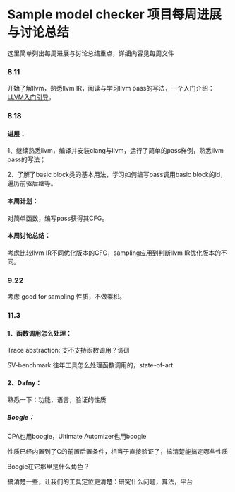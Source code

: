# Sample model checker 项目每周进展与讨论总结

这里简单列出每周进展与讨论总结重点，详细内容见每周文件

### 8.11

开始了解llvm，熟悉llvm IR，阅读与学习llvm pass的写法，一个入门介绍：[LLVM入门引导](https://zhuanlan.zhihu.com/p/122522485)。

### 8.18

#### 进展：

1、继续熟悉llvm，编译并安装clang与llvm，运行了简单的pass样例，熟悉llvm pass的写法；

2、了解了basic block类的基本用法，学习如何编写pass调用basic block的id，遍历前驱后继等。

#### 本周计划：

对简单函数，编写pass获得其CFG。

#### 本周讨论总结：

考虑比较llvm IR不同优化版本的CFG，sampling应用到判断llvm IR优化版本的不同。

### 9.22

考虑 good for sampling 性质，不做乘积。

### 11.3

#### 1、函数调用怎么处理：

Trace abstraction: 支不支持函数调用？调研

SV-benchmark 往年工具怎么处理函数调用的，state-of-art

#### 2、Dafny：
	
熟悉一下：功能，语言，验证的性质
	
##### Boogie：
	
CPA也用boogie，Ultimate Automizer也用boogie
  
性质已经内置到了C的前置后置条件，相当于直接验证了，搞清楚能搞定哪些性质
  
Boogie在它那里是什么角色？
  
搞清楚一些，让我们的工具定位更清楚：研究什么问题，算法，平台

